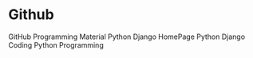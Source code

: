 # Github
GitHub Programming Material
Python Django HomePage
Python Django Coding
Python Programming
